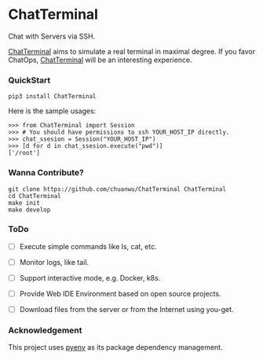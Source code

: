 # ChatTerminal


Chat with Servers via SSH.

[ChatTerminal](https://github.com/chuanwu/ChatTerminal) aims to simulate a real terminal in maximal degree. If you favor ChatOps, [ChatTerminal](https://github.com/chuanwu/ChatTerminal) will be an interesting experience.


### QuickStart

```
pip3 install ChatTerminal
```

Here is the sample usages:

```
>>> from ChatTerminal import Session
>>> # You should have permissions to ssh YOUR_HOST_IP directly.
>>> chat_ssesion = Session("YOUR_HOST_IP")
>>> [d for d in chat_ssesion.execute("pwd")]
['/root']
```


### Wanna Contribute?

```
git clone https://github.com/chuanwu/ChatTerminal ChatTerminal
cd ChatTerminal
make init
make develop
```

### ToDo

- [ ] Execute simple commands like ls, cat, etc.
- [ ] Monitor logs, like tail.
- [ ] Support interactive mode, e.g. Docker, k8s.
- [ ] Provide Web IDE Environment based on open source projects.
- [ ] Download files from the server or from the Internet using you-get.


### Acknowledgement


This project uses [pyenv](https://github.com/pyenv/pyenv) as its package dependency management.

